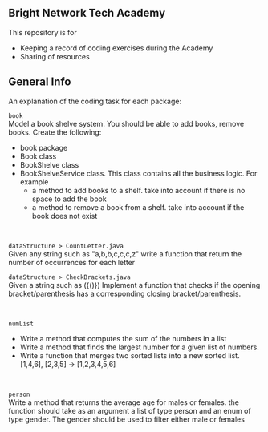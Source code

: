 ## Bright Network Tech Academy

This repository is for 
* Keeping a record of coding exercises during the Academy
* Sharing of resources


## General Info
An explanation of the coding task for each package:  


`book`  
Model a book shelve system.
You should be able to add books, remove books.
Create the following:
- book package
- Book class
- BookShelve class
- BookShelveService class. This class contains all the business logic. For example
    - a method to add books to a shelf. take into account if there is no space to add the book
    - a method to remove a book from a shelf. take into account if the book does not exist  

<br/>

`dataStructure > CountLetter.java`  
Given any string such as "a,b,b,c,c,c,z" write a function that return the number of occurrences for each letter

`dataStructure > CheckBrackets.java`    
Given a string such as ({()})
Implement a function that checks if the opening bracket/parenthesis has a corresponding closing bracket/parenthesis.

<br/>

`numList`
* Write a method that computes the sum of the numbers in a list
* Write a method that finds the largest number for a given list of numbers.
* Write a function that merges two sorted lists into a new sorted list. [1,4,6], [2,3,5] → [1,2,3,4,5,6]

<br/>

`person`   
Write a method that returns the average age for males or females.
the function should take as an argument a list of type person and an enum of type gender. The gender should be used to filter either male or females


  
